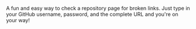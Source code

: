 A fun and easy way to check a repository page for broken links. Just type in your GitHub username, password, and the complete URL and you're on your way!
